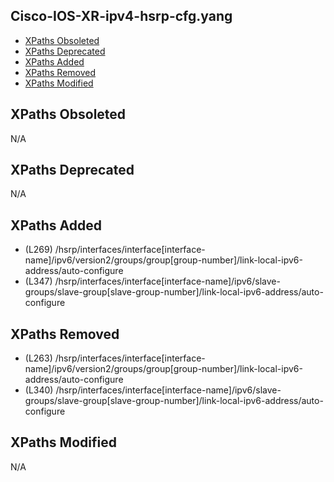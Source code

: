 ## Cisco-IOS-XR-ipv4-hsrp-cfg.yang

- [XPaths Obsoleted](#xpaths-obsoleted)
- [XPaths Deprecated](#xpaths-deprecated)
- [XPaths Added](#xpaths-added)
- [XPaths Removed](#xpaths-removed)
- [XPaths Modified](#xpaths-modified)

## XPaths Obsoleted

N/A

## XPaths Deprecated

N/A

## XPaths Added

- (L269)	/hsrp/interfaces/interface[interface-name]/ipv6/version2/groups/group[group-number]/link-local-ipv6-address/auto-configure
- (L347)	/hsrp/interfaces/interface[interface-name]/ipv6/slave-groups/slave-group[slave-group-number]/link-local-ipv6-address/auto-configure

## XPaths Removed

- (L263)	/hsrp/interfaces/interface[interface-name]/ipv6/version2/groups/group[group-number]/link-local-ipv6-address/auto-configure
- (L340)	/hsrp/interfaces/interface[interface-name]/ipv6/slave-groups/slave-group[slave-group-number]/link-local-ipv6-address/auto-configure

## XPaths Modified

N/A

